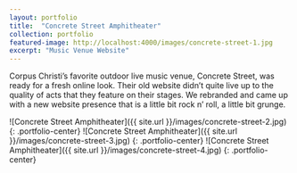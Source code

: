 ```yaml
---
layout: portfolio
title:  "Concrete Street Amphitheater"
collection: portfolio
featured-image: http://localhost:4000/images/concrete-street-1.jpg
excerpt: "Music Venue Website"
---
```

Corpus Christi’s favorite outdoor live music venue, Concrete Street, was ready for a fresh online look. Their old website didn’t quite live up to the quality of acts that they feature on their stages. We rebranded and came up with a new website presence that is a little bit rock n’ roll, a little bit grunge.

![Concrete Street Amphitheater]({{ site.url }}/images/concrete-street-2.jpg)
{: .portfolio-center}
![Concrete Street Amphitheater]({{ site.url }}/images/concrete-street-3.jpg)
{: .portfolio-center}
![Concrete Street Amphitheater]({{ site.url }}/images/concrete-street-4.jpg)
{: .portfolio-center}
